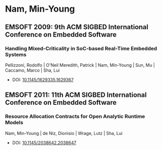 # Nam, Min-Young

## EMSOFT 2009: 9th ACM SIGBED International Conference on Embedded Software

### Handling Mixed-Criticality in SoC-based Real-Time Embedded Systems
Pellizzoni, Rodolfo | O'Neil Meredith, Patrick | Nam, Min-Young | Sun, Mu | Caccamo, Marco | Sha, Lui
* DOI: [10.1145/1629335.1629367](https://doi.org/10.1145/1629335.1629367)

## EMSOFT 2011: 11th ACM SIGBED International Conference on Embedded Software

### Resource Allocation Contracts for Open Analytic Runtime Models
Nam, Min-Young | de Niz, Dionisio | Wrage, Lutz | Sha, Lui
* DOI: [10.1145/2038642.2038647](https://doi.org/10.1145/2038642.2038647)

